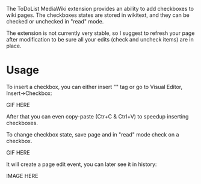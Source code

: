 The ToDoList MediaWiki extension provides an ability to add checkboxes to wiki pages. The checkboxes states are stored in wikitext, and they can be checked or unchecked in "read" mode.

The extension is not currently very stable, so I suggest to refresh your page after modification to be sure all your edits (check and uncheck items) are in place.

# Usage 
To insert a checkbox, you can either insert "<todo/>" tag or go to Visual Editor, Insert->Checkbox:

GIF HERE

After that you can even copy-paste (Ctr+C & Ctrl+V) to speedup inserting checkboxes. 

To change checkbox state, save page and in "read" mode check on a checkbox.

GIF HERE

It will create a page edit event, you can later see it in history:

IMAGE HERE

